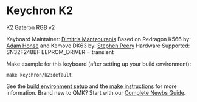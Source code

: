# Keychron K2

K2 Gateron RGB v2

Keyboard Maintainer: [Dimitris Mantzouranis](https://github.com/dexter93)
Based on Redragon K566 by: [Adam Honse](https://github.com/CalcProgrammer1) and Kemove DK63 by: [Stephen Peery](https://github.com/smp4488)
Hardware Supported: SN32F248BF
EEPROM_DRIVER = transient

Make example for this keyboard (after setting up your build environment):

    make keychron/k2:default

See the [build environment setup](https://docs.qmk.fm/#/getting_started_build_tools) and the [make instructions](https://docs.qmk.fm/#/getting_started_make_guide) for more information. Brand new to QMK? Start with our [Complete Newbs Guide](https://docs.qmk.fm/#/newbs).
